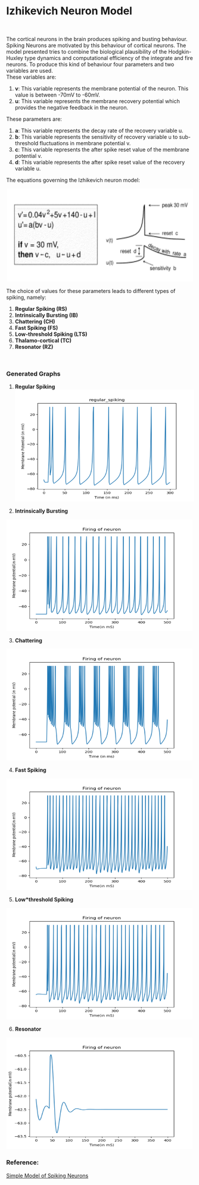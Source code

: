 # Izhikevich Neuron Model
<br>

The cortical neurons in the brain produces spiking and busting behaviour. Spiking Neurons are motivated by this behaviour of cortical neurons. The model presented tries to combine the biological plausibility of the Hodgkin-Huxley type dynamics and computational efficiency of the integrate and fire neurons. To produce this kind of behaviour four parameters and two variables are used.<br>
These variables are:
1. **v**: This variable represents the membrane potential of the neuron. This value is between -70mV to -60mV.
2. **u**: This variable represents the membrane recovery potential which provides the negative feedback in the neuron.

These parameters are:
1. **a**: This variable represents the decay rate of the recovery variable u.
2. **b**: This variable represents the sensitivity of recovery variable u to sub-threshold fluctuations in membrane potential v.
3. **c**: This variable represents the after spike reset value of the membrane potential v.
4. **d**: This variable represents the after spike reset value of the recovery variable u.

The equations governing the Izhikevich neuron model:<br>
<p align="center">
  <img width='500' height='250' src='/Izhikevich_neuron_model/Izhikevich_equation.png'/><br>
</p>

The choice of values for these parameters leads to different types of spiking, namely:
1. **Regular Spiking (RS)**
2. **Intrinsically Bursting (IB)**
3. **Chattering (CH)**
4. **Fast Spiking (FS)**
5. **Low-threshold Spiking (LTS)**
6. **Thalamo-cortical (TC)**
7. **Resonator (RZ)**

<br>

### Generated Graphs<br>
1. **Regular Spiking** 
<img width='500' height='300' src='/Izhikevich_neuron_model/Graphs/regular_spiking.png'/><br>

2. **Intrinsically Bursting**
<img width='500' height='300' src='/Izhikevich_neuron_model/Graphs/intrinsically_bursting.png'/> 

3. **Chattering**
<img width='500' height='300' src='/Izhikevich_neuron_model/Graphs/chattering.png'/>

4. **Fast Spiking**
<img width='500' height='300' src='/Izhikevich_neuron_model/Graphs/fast_spiking.png'/>

5. **Low*threshold Spiking**
<img width='500' height='300' src='/Izhikevich_neuron_model/Graphs/low_threshold_spiking.png'/>

6. **Resonator**
<img width='500' height='300' src='/Izhikevich_neuron_model/Graphs/resonator.png'/>


### Reference:<br>
[Simple Model of Spiking Neurons](http://www.izhikevich.org/publications/spikes.pdf)
